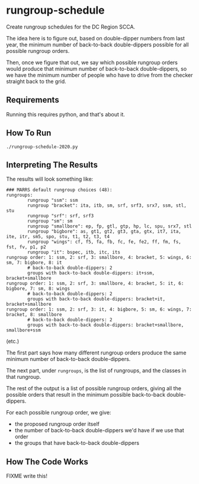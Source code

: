# rungroup-schedule
Create rungroup schedules for the DC Region SCCA.

The idea here is to figure out, based on double-dipper numbers from last year, the minimum number of back-to-back
double-dippers possible for all possible rungroup orders.

Then, once we figure that out, we say which possible rungroup orders would produce that minimum number of back-to-back
double-dippers, so we have the minimum number of people who have to drive from the checker straight back to the grid.

## Requirements
Running this requires python, and that's about it.

## How To Run

```
./rungroup-schedule-2020.py
```

## Interpreting The Results
The results will look something like:

```
### MARRS default rungroup choices (48):
rungroups:
        rungroup "ssm": ssm
        rungroup "bracket": ita, itb, sm, srf, srf3, srx7, ssm, stl, stu
        rungroup "srf": srf, srf3
        rungroup "sm": sm
        rungroup "smallbore": ep, fp, gtl, gtp, hp, lc, spu, srx7, stl
        rungroup "bigbore": as, gt1, gt2, gt3, gta, gtx, it7, ita, ite, itr, sm5, spo, stu, t1, t2, t3, t4
        rungroup "wings": cf, f5, fa, fb, fc, fe, fe2, ff, fm, fs, fst, fv, p1, p2
        rungroup "it": bspec, itb, itc, its
rungroup order: 1: ssm, 2: srf, 3: smallbore, 4: bracket, 5: wings, 6: sm, 7: bigbore, 8: it
        # back-to-back double-dippers: 2
        groups with back-to-back double-dippers: it+ssm, bracket+smallbore
rungroup order: 1: ssm, 2: srf, 3: smallbore, 4: bracket, 5: it, 6: bigbore, 7: sm, 8: wings
        # back-to-back double-dippers: 2
        groups with back-to-back double-dippers: bracket+it, bracket+smallbore
rungroup order: 1: ssm, 2: srf, 3: it, 4: bigbore, 5: sm, 6: wings, 7: bracket, 8: smallbore
        # back-to-back double-dippers: 2
        groups with back-to-back double-dippers: bracket+smallbore, smallbore+ssm
```
(etc.)

The first part says how many different rungroup orders produce the same minimum number of back-to-back double-dippers.

The next part, under `rungroups`, is the list of rungroups, and the classes in that rungroup.

The rest of the output is a list of possible rungroup orders, giving all the possible orders that result
in the minimum possible back-to-back double-dippers.

For each possible rungroup order, we give:
   * the proposed rungroup order itself
   * the number of back-to-back double-dippers we'd have if we use that order
   * the groups that have back-to-back double-dippers

## How The Code Works
FIXME write this!

